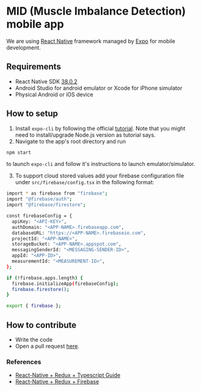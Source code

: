 # MID (Muscle Imbalance Detection) mobile app

We are using [React Native](https://reactnative.dev/) framework managed by [Expo](https://expo.io/) for mobile development.

## Requirements
- React Native SDK [38.0.2](https://github.com/expo/react-native/archive/sdk-38.0.2.tar.gz)
- Android Studio for android emulator or Xcode for iPhone simulator
- Physical Android or iOS device

## How to setup
1. Install `expo-cli` by following the official [tutorial](https://docs.expo.io/get-started/installation/). Note that you might need to install/upgrade Node.js version as tutorial says.
2. Navigate to the app's root directory and run
```bash
npm start
```
to launch `expo-cli` and follow it's instructions to launch emulator/simulator.

3. To support cloud stored values add your firebase configuration file under `src/firebase/config.tsx` in the
   following format:
```bash
import * as firebase from "firebase";
import "@firebase/auth";
import "@firebase/firestore";

const firebaseConfig = {
  apiKey: "<API-KEY>",
  authDomain: "<APP-NAME>.firebaseapp.com",
  databaseURL: "https://<APP-NAME>.firebaseio.com",
  projectId: "<APP-NAME>",
  storageBucket: "<APP-NAME>.appspot.com",
  messagingSenderId: "<MESSAGING-SENDER-ID>",
  appId: "<APP-ID>",
  measurementId: "<MEASUREMENT-ID>",
};

if (!firebase.apps.length) {
  firebase.initializeApp(firebaseConfig);
  firebase.firestore();
}

export { firebase };
```

## How to contribute
- Write the code
- Open a pull request [here](https://github.com/leikoilja/muscle-imbalance-detection/pulls).

### References
- [React-Native + Redux + Typescript Guide](https://medium.com/@killerchip0/react-native-redux-typescript-guide-f251db03428f)
- [React-Native + Redux + Firebase](https://itnext.io/simple-firebase-redux-integration-in-react-native-32f848deff3a)